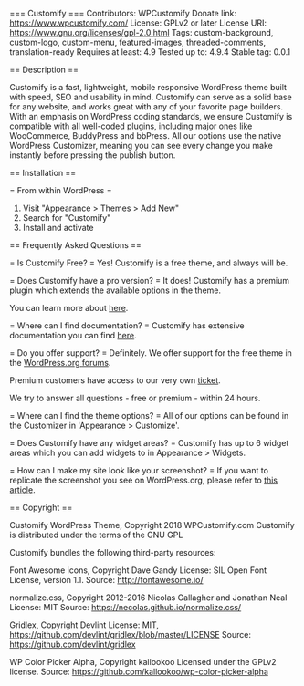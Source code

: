 === Customify ===
Contributors: WPCustomify
Donate link: https://www.wpcustomify.com/
License: GPLv2 or later
License URI: https://www.gnu.org/licenses/gpl-2.0.html
Tags: custom-background, custom-logo, custom-menu, featured-images, threaded-comments, translation-ready
Requires at least: 4.9
Tested up to: 4.9.4
Stable tag: 0.0.1

== Description ==

Customify is a fast, lightweight, mobile responsive WordPress theme built with speed, SEO and usability in mind. 
Customify can serve as a solid base for any website, and works great with any of your favorite page builders.
With an emphasis on WordPress coding standards, we ensure Customify is compatible with all well-coded plugins, including major ones like WooCommerce, BuddyPress and bbPress. 
All our options use the native WordPress Customizer, meaning you can see every change you make instantly before pressing the publish button. 

== Installation ==

= From within WordPress =
1. Visit "Appearance > Themes > Add New"
1. Search for "Customify"
1. Install and activate

== Frequently Asked Questions ==

= Is Customify Free? =
Yes! Customify is a free theme, and always will be.

= Does Customify have a pro version? =
It does! Customify has a premium plugin which extends the available options in the theme.

You can learn more about [here](https://wpcustomify.com/).

= Where can I find documentation? =
Customify has extensive documentation you can find [here](https://wpcustomify.com/).

= Do you offer support? =
Definitely. We offer support for the free theme in the [WordPress.org forums](https://wordpress.org/support/theme/customify).

Premium customers have access to our very own [ticket](https://wpcustomify.com/contact).

We try to answer all questions - free or premium - within 24 hours.

= Where can I find the theme options? =
All of our options can be found in the Customizer in 'Appearance > Customize'.

= Does Customify have any widget areas? =
Customify has up to 6 widget areas which you can add widgets to in Appearance > Widgets.

= How can I make my site look like your screenshot? =
If you want to replicate the screenshot you see on WordPress.org, please refer to [this article](http://docs.famethemes.com/).

== Copyright ==

Customify WordPress Theme, Copyright 2018 WPCustomify.com
Customify is distributed under the terms of the GNU GPL

Customify bundles the following third-party resources:

Font Awesome icons, Copyright Dave Gandy
License: SIL Open Font License, version 1.1.
Source: http://fontawesome.io/

normalize.css, Copyright 2012-2016 Nicolas Gallagher and Jonathan Neal
License: MIT
Source: https://necolas.github.io/normalize.css/

Gridlex, Copyright Devlint
License: MIT, https://github.com/devlint/gridlex/blob/master/LICENSE
Source: https://github.com/devlint/gridlex

WP Color Picker Alpha, Copyright kallookoo
Licensed under the GPLv2 license.
Source: https://github.com/kallookoo/wp-color-picker-alpha
